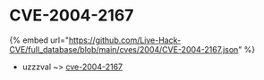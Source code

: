 # CVE-2004-2167
{% embed url="https://github.com/Live-Hack-CVE/full_database/blob/main/cves/2004/CVE-2004-2167.json" %}

* uzzzval ~> [cve-2004-2167](https://www.alice-snow.ru/2004/database/cve-2004-2167/cve-2004-2167-uzzzval)